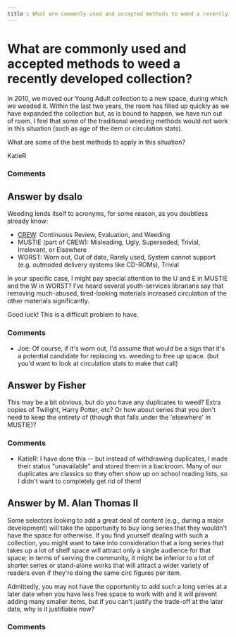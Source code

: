 ```yaml
---
title : What are commonly used and accepted methods to weed a recently developed collection?
---
```

What are commonly used and accepted methods to weed a recently developed collection?
=====================
In 2010, we moved our Young Adult collection to a new space, during
which we weeded it. Within the last two years, the room has filled up
quickly as we have expanded the collection but, as is bound to happen,
we have run out of room. I feel that some of the traditional weeding
methods would not work in this situation (such as age of the item or
circulation stats).

What are some of the best methods to apply in this situation?

KatieR

### Comments ###


Answer by dsalo
----------------
Weeding lends itself to acronyms, for some reason, as you doubtless
already know:

-   [CREW](https://www.tsl.state.tx.us/ld/pubs/crew/index.html):
    Continuous Review, Evaluation, and Weeding
-   MUSTIE (part of CREW): Misleading, Ugly, Superseded, Trivial,
    Irrelevant, or Elsewhere
-   WORST: Worn out, Out of date, Rarely used, System cannot support
    (e.g. outmoded delivery systems like CD-ROMs), Trivial

In your specific case, I might pay special attention to the U and E in
MUSTIE and the W in WORST? I've heard several youth-services librarians
say that removing much-abused, tired-looking materials increased
circulation of the other materials significantly.

Good luck! This is a difficult problem to have.

### Comments ###
* Joe: Of course, if it's worn out, I'd assume that would be a sign that it's a
potential candidate for replacing vs. weeding to free up space. (but
you'd want to look at circulation stats to make that call)

Answer by Fisher
----------------
This may be a bit obvious, but do you have any duplicates to weed? Extra
copies of Twilight, Harry Potter, etc? Or how about series that you
don't need to keep the entirety of (though that falls under the
'elsewhere' in MUSTIE)?

### Comments ###
* KatieR: I have done this -- but instead of withdrawing duplicates, I made their
status "unavailable" and stored them in a backroom. Many of our
duplicates are classics so they often show up on school reading lists,
so I didn't want to completely get rid of them!

Answer by M. Alan Thomas II
----------------
Some selectors looking to add a great deal of content (e.g., during a
major development) will take the opportunity to buy long series that
they wouldn't have the space for otherwise. If you find yourself dealing
with such a collection, you might want to take into consideration that a
long series that takes up a lot of shelf space will attract only a
single audience for that space; in terms of serving the community, it
might be inferior to a lot of shorter series or stand-alone works that
will attract a wider variety of readers even if they're doing the same
circ figures per item.

Admittedly, you may not have the opportunity to add such a long series
at a later date when you have less free space to work with and it will
prevent adding many smaller items, but if you can't justify the
trade-off at the later date, why is it justifiable now?

### Comments ###

